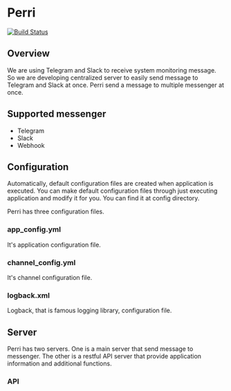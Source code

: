 # Perri
[![Build Status](https://travis-ci.org/code13k/perri.svg?branch=master)](https://travis-ci.org/code13k/perri)


## Overview
We are using Telegram and Slack to receive system monitoring message.
So we are developing centralized server to easily send message to Telegram and Slack at once.
Perri send a message to multiple messenger at once.



## Supported messenger
* Telegram
* Slack
* Webhook



## Configuration
Automatically, default configuration files are created when application is executed. 
You can make default configuration files through just executing application and modify it for you.
You can find it at config directory.

Perri has three configuration files.

### app_config.yml
It's application configuration file.
### channel_config.yml
It's channel configuration file.
### logback.xml
Logback, that is famous logging library, configuration file.



## Server
Perri has two servers. 
One is a main server that send message to messenger.
The other is a restful API server that provide application information and additional functions.



### API


